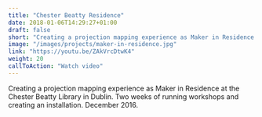 ```yaml
---
title: "Chester Beatty Residence"
date: 2018-01-06T14:29:27+01:00
draft: false
short: "Creating a projection mapping experience as Maker in Residence at the Chester Beatty Library in Dublin. Two weeks of running workshops and creating an installation. December 2016."
image: "/images/projects/maker-in-residence.jpg"
link: "https://youtu.be/ZAkVrcDtwK4"
weight: 20
callToAction: "Watch video"
---
```


Creating a projection mapping experience as Maker in Residence at the Chester Beatty Library in Dublin. Two weeks of running workshops and creating an installation. December 2016.
